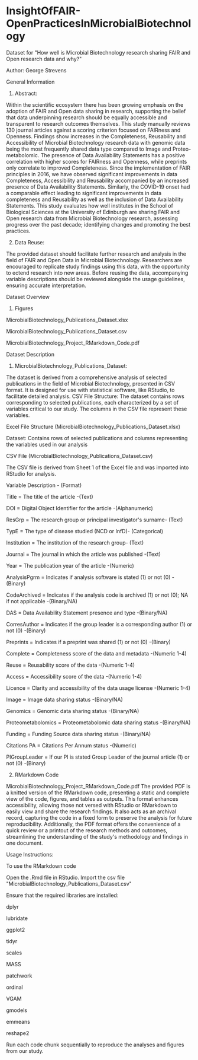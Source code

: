 # InsightOfFAIR-OpenPracticesInMicrobialBiotechnology

Dataset for "How well is Microbial Biotechnology research sharing FAIR and Open research data and why?"

Author:
George Strevens

General Information

1. Abstract:

Within the scientific ecosystem there has been growing emphasis on the adoption of FAIR and Open data sharing in research, supporting the belief that data underpinning research should be equally accessible and transparent to research outcomes themselves. This study manually reviews 130 journal articles against a scoring criterion focused on FAIRness and Openness. Findings show increases in the Completeness, Reusability and Accessibility of Microbial Biotechnology research data with genomic data being the most frequently shared data type compared to Image and Proteo-metabolomic. The presence of Data Availability Statements has a positive correlation with higher scores for FAIRness and Openness, while preprints only correlate to improved Completeness. Since the implementation of FAIR principles in 2016, we have observed significant improvements in data Completeness, Accessibility and Reusability accompanied by an increased presence of Data Availability Statements. Similarly, the COVID-19 onset had a comparable effect leading to significant improvements in data completeness and Reusability as well as the inclusion of Data Availability Statements. This study evaluates how well institutes in the School of Biological Sciences at the University of Edinburgh are sharing FAIR and Open research data from Microbial Biotechnology research, assessing progress over the past decade; identifying changes and promoting the best practices.

2. Data Reuse:

The provided dataset should facilitate further research and analysis in the field of FAIR and Open Data in Microbial Biotechnology. Researchers are encouraged to replicate study findings using this data, with the opportunity to ectend research into new areas. Before reusing the data, accompanying variable descriptions should be reviewed alongside the usage guidelines, ensuring accurate interpretation. 


Dataset Overview

1. Figures

MicrobialBiotechnology_Publications_Dataset.xlsx

MicrobialBiotechnology_Publications_Dataset.csv

MicrobialBiotechnology_Project_RMarkdown_Code.pdf


Dataset Description

1. MicrobialBiotechnology_Publications_Dataset:
   
The dataset is derived from a comprehensive analysis of selected publications in the field of Microbial Biotechnology, presented in CSV format. It is designed for use with statistical software, like RStudio, to facilitate detailed analysis.
CSV File Structure: The dataset contains rows corresponding to selected publications, each characterized by a set of variables critical to our study. The columns in the CSV file represent these variables.

Excel File Structure (MicrobialBiotechnology_Publications_Dataset.xlsx)

Dataset: Contains rows of selected publications and columns representing the variables used in our analysis

CSV File (MicrobialBiotechnology_Publications_Dataset.csv)

The CSV file is derived from Sheet 1 of the Excel file and was imported into RStudio for analysis.

Variable	Description - (Format)

Title	= The title of the article -(Text)

DOI = Digital Object Identifier for the article -(Alphanumeric)

ResGrp = The research group or principal investigator's surname- (Text)

TypE = The type of disease studied (NCD or InfD)- (Categorical)

Institution	= The institution of the research group- (Text)

Journal = The journal in which the article was published -(Text)

Year = The publication year of the article -(Numeric)

AnalysisPgrm = Indicates if analysis software is stated (1) or not (0) -(Binary)

CodeArchived = Indicates if the analysis code is archived (1) or not (0); NA if not applicable -(Binary/NA)

DAS = Data Availability Statement presence and type -(Binary/NA)

CorresAuthor = Indicates if the group leader is a corresponding author (1) or not (0) -(Binary)

Preprints = Indicates if a preprint was shared (1) or not (0) -(Binary)

Complete = Completeness score of the data and metadata -(Numeric 1-4)

Reuse = Reusability score of the data -(Numeric 1-4)

Access = Accessibility score of the data -(Numeric 1-4)

Licence = Clarity and accessibility of the data usage license -(Numeric 1-4)

Image = Image data sharing status -(Binary/NA)

Genomics = Genomic data sharing status -(Binary/NA)

Proteometabolomics = Proteometabolomic data sharing status -(Binary/NA)

Funding = Funding Source data sharing status -(Binary/NA)

Citations PA = Citations Per Annum status -(Numeric)

PIGroupLeader = If our PI is stated Group Leader of the journal article (1) or not (0) -(Binary)

2. RMarkdown Code

MicrobialBiotechnology_Project_RMarkdown_Code.pdf
The provided PDF is a knitted version of the RMarkdown code, presenting a static and complete view of the code, figures, and tables as outputs. This format enhances accessibility, allowing those not versed with RStudio or RMarkdown to easily view and share the research findings. It also acts as an archival record, capturing the code in a fixed form to preserve the analysis for future reproducibility. Additionally, the PDF format offers the convenience of a quick review or a printout of the research methods and outcomes, streamlining the understanding of the study's methodology and findings in one document.

Usage Instructions:

To use the RMarkdown code

Open the .Rmd file in RStudio.
Import the csv file "MicrobialBiotechnology_Publications_Dataset.csv"

Ensure that the required libraries are installed:

dplyr

lubridate

ggplot2

tidyr

scales

MASS

patchwork

ordinal

VGAM

gmodels

emmeans

reshape2

Run each code chunk sequentially to reproduce the analyses and figures from our study.

